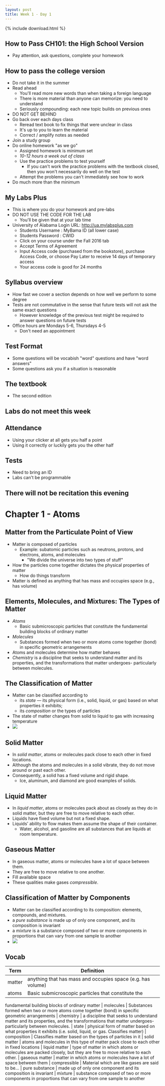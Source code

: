 ```yaml
---
layout: post
title: Week 1 - Day 1
---
```


{% include download.html %}

## How to Pass CH101: the High School Version

+ Pay attention, ask questions, complete your homework

## How to pass the college version

+ Do not take it in the summer
+ Read ahead
  + You'll read more new words than when taking a foreign language
  + There is more material than anyone can memorize: you need to understand
  + Seriously compounding: each new topic builds on previous ones
+ DO NOT GET BEHIND
+ Go back over each days class
  + Reread text book to fix things that were unclear in class
  + It's up to you to learn the material
  + Correct / amplify notes as needed
+ Join a study group
+ Do online homework "as we go"
  + Assigned homework is minimum set
  + *10-12 hours a week out of class*
  + Use the practice problems to test yourself
    + If you can't work the practice problems with the textbook closed, then you won't necessarily do well on the test
  + Attempt the problems you can't immediately see how to work
+ Do much more than the minimum

## My Labs Plus

+ This is where you do your homework and pre-labs
+ DO NOT USE THE CODE FOR THE LAB
  + You'll be given that at your lab time
+ University of Alabama Login URL:  http://ua.mylabsplus.com
  + Students Username : MyBama ID (all lower case)
  + Students Password : CWID
  + Click on your course under the Fall 2016 tab
  + Accept Terms of Agreement
  + Input Access code (purchased from the bookstore), purchase Access Code, or choose Pay Later to receive 14 days of temporary access
  + Your access code is good for 24 months

## Syllabus overview

+ How fast we cover a section depends on how well we perform to some degree
+ Tests are not commutative in the sense that future tests will not ask the same exact questions
  + However knowledge of the previous test might be required to answer questions on future tests
+ Office hours are Mondays 5-6, Thursdays 4-5
  + Don't need an appointment

## Test Format

+ Some questions will be vocabish "word" questions and have "word answers"
+ Some questions ask you if a situation is reasonable

## The textbook

+ The second edition

## Labs do not meet this week

## Attendance

+ Using your clicker at all gets you half a point
+ Using it correctly or luckily gets you the other half

## Tests

+ Need to bring an ID
+ Labs can't be programmable

## There will not be recitation this evening

# Chapter 1 - Atoms

## Matter from the Particulate Point of View

+ Matter is composed of particles
  + Example: subatomic particles such as neutrons, protons, and electrons, atoms, and molecules
    + "We divide the universe into two types of stuff"
+ How the particles come together dictates the physical properties of matter
  + How do things transform
+ Matter is defined as anything that has mass and occupies space (e.g., has volume)


## Elements, Molecules, and Mixtures: The Types of Matter

+ *Atoms*
  + Basic submicroscopic particles that constitute the
fundamental building blocks of ordinary matter
+ *Molecules*
  + Substances formed when two or more atoms
come together (bond) in specific geometric
arrangements
+ Atoms and molecules determine how matter behaves
+ *Chemistry* is a discipline that seeks to understand
matter and its properties, and the transformations
that matter undergoes- particularly between
molecules.

## The Classification of Matter

+ Matter can be classified according to
  + its *state* — its physical form (i.e., solid, liquid, or gas) based on what properties it exhibits;
  + its *composition* or the types of particles
+ The state of matter changes from solid to liquid to gas with increasing temperature
+ ![](assets/2016-08-17-week-1-day-1-860db.png)

## Solid Matter
+ In *solid matter*, atoms or molecules pack
close to each other in fixed locations.
+ Although the atoms and molecules in a solid
vibrate, they do not move around or past
each other.
+ Consequently, a solid has a fixed volume and
rigid shape.
  + Ice, aluminum, and diamond are good examples
of solids.

## Liquid Matter
+ In *liquid matter*, atoms or molecules pack about as closely as they do in solid matter, but they are free to move relative to each other.
+ Liquids have fixed volume but not a fixed shape.
+ Liquids’ ability to flow makes them assume the shape of their container.
  + Water, alcohol, and gasoline are all substances that are liquids at room temperature.

## Gaseous Matter
+ In gaseous matter, atoms or molecules have a lot of space between them.
+ They are free to move relative to one another.
+ Fill available space
+ These qualities make gases *compressible*.

## Classification of Matter by Components
+ Matter can be classified according to its composition: elements, compounds, and mixtures.
+ a *pure substance* is made up of only one component, and its composition is invariant
+ a *mixture* is a substance composed of two or more components in proportions that can vary from one sample to another
+ ![](assets/2016-08-17-week-1-day-1-8a83d.png)

## Vocab

| Term | Definition
| --- | ---
| matter | anything that has mass and occupies space (e.g. has volume)
| atoms | Basic submicroscopic particles that constitute the
fundamental building blocks of ordinary matter
| molecules | Substances formed when two or more atoms
come together (bond) in specific geometric
arrangements
| chemistry | a discipline that seeks to understand
matter and its properties, and the transformations
that matter undergoes- particularly between
molecules.
| state | physical form of matter based on what properties it exhibits (i.e. solid, liquid, or gas. Classifies matter)
| composition | Classifies matter based on the types of particles in it
| solid matter | atoms and molecules in this type of matter pack close to each other in fixed locations
| liquid matter | type of matter in which atoms or molecules are packed closely, but they are free to move relative to each other.
| gaseous matter | matter in which atoms or molecules have a lot of space between them
| compressible | Material which are like gases are said to be...
| pure substance | made up of only one component and its composition is invariant
| mixture | substance composed of two or more components in proportions that can vary from one sample to another
